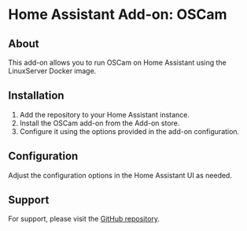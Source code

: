 # Home Assistant Add-on: OSCam

## About
This add-on allows you to run OSCam on Home Assistant using the LinuxServer Docker image.

## Installation
1. Add the repository to your Home Assistant instance.
2. Install the OSCam add-on from the Add-on store.
3. Configure it using the options provided in the add-on configuration.

## Configuration
Adjust the configuration options in the Home Assistant UI as needed.

## Support
For support, please visit the [GitHub repository](https://github.com/dmdias/homeassistant-addons).
